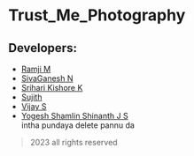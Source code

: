# Trust_Me_Photography
## Developers:
+ [Ramji M]()
+ [SivaGanesh N]()
+ [Srihari Kishore K]()
+ [Sujith]()
+ [Vijay S](https://github.com/vijayprashant)
+ [Yogesh Shamlin Shinanth J S](https://github.com/YOGESHnick)\
intha pundaya delete pannu da

>2023
> all rights reserved
